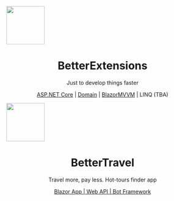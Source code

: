 
<p align="center" style="width: 50%; margin:0 left;text-align: left;">
    <img width="100px" src="https://github.com/itkerry/better-extensions-aspnet/raw/master/icon.png" align="center" />
    <h1 align="center">BetterExtensions</h1>
    <p align="center">Just to develop things faster</p>
    <p align="center">
        <a href="https://github.com/iTKerry/better-extensions-aspnet">ASP.NET Core</a> |
        <a href="https://github.com/iTKerry/better-extensions-domain">Domain</a> |
        <a href="https://github.com/iTKerry/better-extensions-blazormvvm">BlazorMVVM</a> |
        LINQ (TBA)
    </p>
</p>

<p align="center" style="width: 50%; margin:0 left;text-align: left;">
    <img width="100px" src="https://github.com/itkerry/better-travel/raw/master/icon.png" align="center" />
    <h1 align="center">BetterTravel</h1>
    <p align="center">Travel more, pay less. Hot-tours finder app</p>
    <p align="center">
        <a href="https://github.com/iTKerry/better-travel">Blazor App | Web API | Bot Framework</a>
    </p>
</p>
